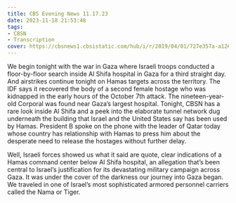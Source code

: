 ```yaml
---
title: CBS Evening News 11.17.23
date: 2023-11-18 21:53:48
tags:
- CBSN
- Transcription
cover: https://cbsnews1.cbsistatic.com/hub/i/r/2019/04/01/727e357a-a126-4138-a2c5-4d3222669d57/thumbnail/640x360/3ff2761028dc5c65cc4f07acd54bcd5c/cbsn2-logo-1920x1080.jpg
---
```

We begin tonight with the war in Gaza where Israeli troops conducted a floor-by-floor search inside Al Shifa hospital in Gaza for a third straight day. And airstrikes continue tonight on Hamas targets across the territory. The IDF says it recovered the body of a second female hostage who was kidnapped in the early hours of the October 7th attack. The nineteen-year-old Corporal was found near Gaza’s largest hospital. Tonight, CBSN has a rare look inside Al Shifa and a peek into the elaborate tunnel network dug underneath the building that Israel and the United States say has been used by Hamas. President B spoke on the phone with the leader of Qatar today whose country has relationship with Hamas to press him about the desperate need to release the hostages without further delay. 

Well, Israeli forces showed us what it said are quote, clear indications of a Hamas command center below Al Shifa hospital, an allegation that’s been central to Israel’s justification for its devastating military campaign across Gaza. It was under the cover of the darkness our journey into Gaza began. We traveled in one of Israel’s most sophisticated armored personnel carriers called the Nama or Tiger. 
